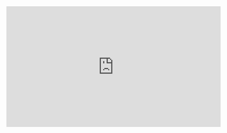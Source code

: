 <iframe width="560" height="315" src="https://www.youtube.com/embed/7mS-Mr4KnFs" title="YouTube video player" frameborder="0" allow="accelerometer; autoplay; clipboard-write; encrypted-media; gyroscope; picture-in-picture" allowfullscreen></iframe>
